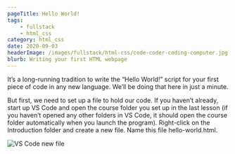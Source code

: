 ```yaml
---
pageTitle: Hello World!
tags:
    - fullstack
    - html_css
category: html_css
date: 2020-09-03
headerImage: /images/fullstack/html-css/code-coder-coding-computer.jpg
blurb: Writing your first HTML webpage
---
```


It’s a long-running tradition to write the “Hello World!” script for your first piece of code in any new language. We’ll be doing that here in just a minute.

But first, we need to set up a file to hold our code. If you haven’t already, start up VS Code and open the course folder you set up in the last lesson (if you haven’t opened any other folders in VS Code, it should open the course folder automatically when you launch the program). Right-click on the Introduction folder and create a new file. Name this file hello-world.html.

![VS Code new file](/images/fullstack/html-css/new-file.png)